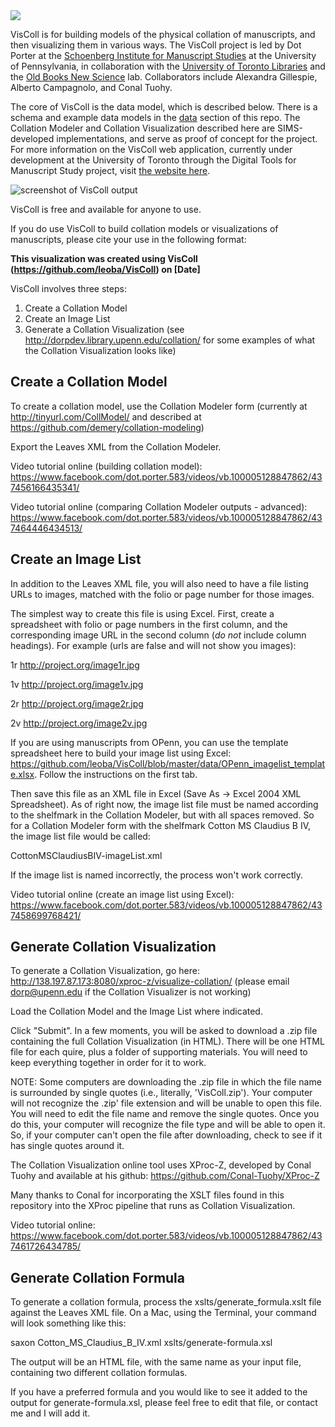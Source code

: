 <img src="https://raw.githubusercontent.com/leoba/VisColl/master/viscoll-logo.png" align="center"/>

VisColl is for building models of the physical collation of manuscripts, and then visualizing them in various ways. The VisColl project is led by Dot Porter at the [Schoenberg Institute for Manuscript Studies](https://schoenberginstitute.org/) at the University of Pennsylvania, in collaboration with the [University of Toronto Libraries](https://onesearch.library.utoronto.ca/about) and the [Old Books New Science](https://oldbooksnewscience.com/) lab. Collaborators include Alexandra Gillespie, Alberto Campagnolo, and Conal Tuohy.

The core of VisColl is the data model, which is described below. There is a schema and example data models in the [data](https://github.com/leoba/VisColl/tree/master/data) section of this repo. The Collation Modeler and Collation Visualization described here are SIMS-developed implementations, and serve as proof of concept for the project. For more information on the VisColl web application, currently under development at the University of Toronto through the Digital Tools for Manuscript Study project, visit [the website here](https://digitaltoolsmss.library.utoronto.ca/).

![screenshot of VisColl output](https://raw.githubusercontent.com/leoba/VisColl/master/Screen%20Shot%202016-06-18%20at%208.27.34%20AM.png)

VisColl is free and available for anyone to use.

If you do use VisColl to build collation models or visualizations of manuscripts, please cite your use in the following format:

**This visualization was created using VisColl (https://github.com/leoba/VisColl) on [Date]**

VisColl involves three steps: 

1. Create a Collation Model
2. Create an Image List
3. Generate a Collation Visualization (see http://dorpdev.library.upenn.edu/collation/ for some examples of what the Collation Visualization looks like)

## Create a Collation Model

To create a collation model, use the Collation Modeler form (currently at http://tinyurl.com/CollModel/ and described at https://github.com/demery/collation-modeling)

Export the Leaves XML from the Collation Modeler.

Video tutorial online (building collation model): https://www.facebook.com/dot.porter.583/videos/vb.100005128847862/437456166435341/

Video tutorial online (comparing Collation Modeler outputs - advanced): https://www.facebook.com/dot.porter.583/videos/vb.100005128847862/437464446434513/

## Create an Image List

In addition to the Leaves XML file, you will also need to have a file listing URLs to images, matched with the folio or page number for those images. 

The simplest way to create this file is using Excel. First, create a spreadsheet with folio or page numbers in the first column, and the corresponding image URL in the second column (*do not* include column headings). For example (urls are false and will not show you images):

1r http://project.org/image1r.jpg

1v http://project.org/image1v.jpg

2r http://project.org/image2r.jpg

2v http://project.org/image2v.jpg

If you are using manuscripts from OPenn, you can use the template spreadsheet here to build your image list using Excel: https://github.com/leoba/VisColl/blob/master/data/OPenn_imagelist_template.xlsx. Follow the instructions on the first tab.

Then save this file as an XML file in Excel (Save As -> Excel 2004 XML Spreadsheet). As of right now, the image list file must be named according to the shelfmark in the Collation Modeler, but with all spaces removed. So for a Collation Modeler form with the shelfmark Cotton MS Claudius B IV, the image list file would be called:

CottonMSClaudiusBIV-imageList.xml

If the image list is named incorrectly, the process won't work correctly.

Video tutorial online (create an image list using Excel): https://www.facebook.com/dot.porter.583/videos/vb.100005128847862/437458699768421/

## Generate Collation Visualization

To generate a Collation Visualization, go here: http://138.197.87.173:8080/xproc-z/visualize-collation/ (please email dorp@upenn.edu if the Collation Visualizer is not working)

Load the Collation Model and the Image List where indicated.

Click "Submit". In a few moments, you will be asked to download a .zip file containing the full Collation Visualization (in HTML). There will be one HTML file for each quire, plus a folder of supporting materials. You will need to keep everything together in order for it to work.

NOTE: Some computers are downloading the .zip file in which the file name is surrounded by single quotes (i.e., literally, 'VisColl.zip'). Your computer will not recognize the .zip' file extension and will be unable to open this file. You will need to edit the file name and remove the single quotes. Once you do this, your computer will recognize the file type and will be able to open it. So, if your computer can't open the file after downloading, check to see if it has single quotes around it.

The Collation Visualization online tool uses XProc-Z, developed by Conal Tuohy and available at his github: https://github.com/Conal-Tuohy/XProc-Z

Many thanks to Conal for incorporating the XSLT files found in this repository into the XProc pipeline that runs as Collation Visualization.

Video tutorial online: https://www.facebook.com/dot.porter.583/videos/vb.100005128847862/437461726434785/

## Generate Collation Formula

To generate a collation formula, process the xslts/generate_formula.xslt file against the Leaves XML file. On a Mac, using the Terminal, your command will look something like this:

saxon Cotton_MS_Claudius_B_IV.xml xslts/generate-formula.xsl

The output will be an HTML file, with the same name as your input file, containing two different collation formulas.

If you have a preferred formula and you would like to see it added to the output for generate-formula.xsl, please feel free to edit that file, or contact me and I will add it.


